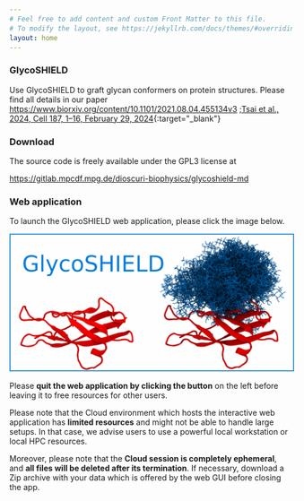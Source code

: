 ```yaml
---
# Feel free to add content and custom Front Matter to this file.
# To modify the layout, see https://jekyllrb.com/docs/themes/#overriding-theme-defaults
layout: home
---
```


### GlycoSHIELD

Use GlycoSHIELD to graft glycan conformers on protein structures.
Please find all details in our paper
https://www.biorxiv.org/content/10.1101/2021.08.04.455134v3
;[Tsai et al., 2024, Cell 187, 1–16, February 29, 2024](https://doi.org/10.1016/j.cell.2024.01.034){:target="_blank"}

### Download

The source code is freely available under the GPL3 license at

<https://gitlab.mpcdf.mpg.de/dioscuri-biophysics/glycoshield-md>

### Web application

To launch the GlycoSHIELD web application, please click the image below.

<a href="https://notebooks.mpcdf.mpg.de/binder/v2/git/https%3A%2F%2Fgitlab.mpcdf.mpg.de%2Fdioscuri-biophysics%2Fglycoshield-md.git/webapp_online?urlpath=streamlit" target="_blank">
<img src="GSlogo-large.png" style="border:2px solid #3792cb;" alt="GS">
</a>

Please **quit the web application by clicking the button** on the left before
leaving it to free resources for other users.

Please note that the Cloud environment which hosts the interactive web
application has **limited resources** and might not be able to handle large
setups. In that case, we advise users to use a powerful local workstation or
local HPC resources.

Moreover, please note that the **Cloud session is completely ephemeral**, and **all
files will be deleted after its termination**. If necessary, download a Zip
archive with your data which is offered by the web GUI before closing the app.
